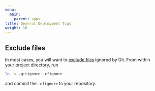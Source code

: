 ```yaml
---
menu:
  main:
    parent: apps
title: General Deployment Tips
weight: 10
---
```


## Exclude files

In most cases, you will want to [exclude files](http://docs.cloudfoundry.org/devguide/deploy-apps/prepare-to-deploy.html#exclude) ignored by Git. From within your project directory, run

```bash
ln -s .gitignore .cfignore
```

and commit the `.cfignore` to your repository.
